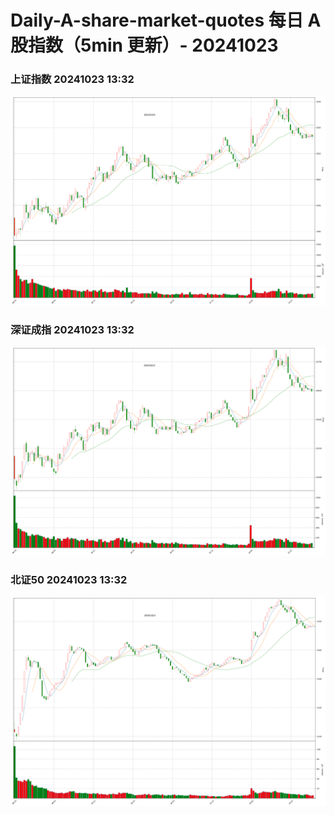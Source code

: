 
# Daily-A-share-market-quotes 每日 A 股指数（5min 更新）- 20241023

### 上证指数 20241023 13:32
![](./fig/2024/10/20241023-sh000001.png)

### 深证成指 20241023 13:32
![](./fig/2024/10/20241023-sz399001.png)

### 北证50 20241023 13:32
![](./fig/2024/10/20241023-bj899050.png)

